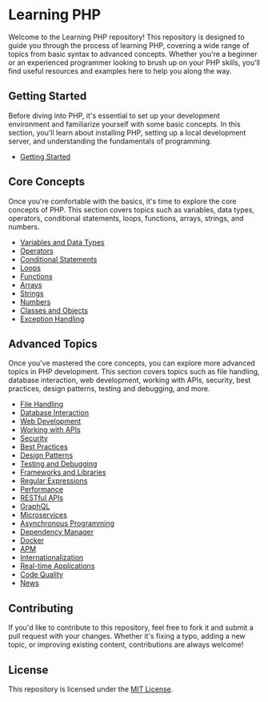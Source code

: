 # Learning PHP

Welcome to the Learning PHP repository! This repository is designed to guide you through the process of learning PHP, covering a wide range of topics from basic syntax to advanced concepts. Whether you're a beginner or an experienced programmer looking to brush up on your PHP skills, you'll find useful resources and examples here to help you along the way.

## Getting Started

Before diving into PHP, it's essential to set up your development environment and familiarize yourself with some basic concepts. In this section, you'll learn about installing PHP, setting up a local development server, and understanding the fundamentals of programming.

- [Getting Started](./0-getting-started/README.md)

## Core Concepts

Once you're comfortable with the basics, it's time to explore the core concepts of PHP. This section covers topics such as variables, data types, operators, conditional statements, loops, functions, arrays, strings, and numbers.

- [Variables and Data Types](./1-variables-and-data-types/README.md)
- [Operators](./2-operators/README.md)
- [Conditional Statements](./3-conditional-statements/README.md)
- [Loops](./4-loops/README.md)
- [Functions](./5-functions/README.md)
- [Arrays](./6-arrays/README.md)
- [Strings](./7-strings/README.md)
- [Numbers](./8-numbers/README.md)
- [Classes and Objects](./9-classes-and-objects/README.md)
- [Exception Handling](./10-exception-handling/README.md)

## Advanced Topics

Once you've mastered the core concepts, you can explore more advanced topics in PHP development. This section covers topics such as file handling, database interaction, web development, working with APIs, security, best practices, design patterns, testing and debugging, and more.

- [File Handling](./11-file-handling/README.md)
- [Database Interaction](./12-database-interaction/README.md)
- [Web Development](./13-web-development/README.md)
- [Working with APIs](./14-working-with-apis/README.md)
- [Security](./15-security/README.md)
- [Best Practices](./16-best-practices/README.md)
- [Design Patterns](./17-design-patterns/README.md)
- [Testing and Debugging](./18-testing-and-debugging/README.md)
- [Frameworks and Libraries](./19-frameworks-and-libraries/README.md)
- [Regular Expressions](./20-regular-expressions/README.md)
- [Performance](./21-performance/README.md)
- [RESTful APIs](./22-restful-apis/README.md)
- [GraphQL](./23-graphql/README.md)
- [Microservices](./24-microservices/README.md)
- [Asynchronous Programming](./25-asynchronous-programming/README.md)
- [Dependency Manager](./26-dependency-manager/README.md)
- [Docker](./27-docker/README.md)
- [APM](./28-apm/README.md)
- [Internationalization](./29-internationalization/README.md)
- [Real-time Applications](./30-real-time-applications/README.md)
- [Code Quality](./31-code-quality/README.md)
- [News](./32-news/README.md)

## Contributing

If you'd like to contribute to this repository, feel free to fork it and submit a pull request with your changes. Whether it's fixing a typo, adding a new topic, or improving existing content, contributions are always welcome!

## License

This repository is licensed under the [MIT License](./LICENSE).
